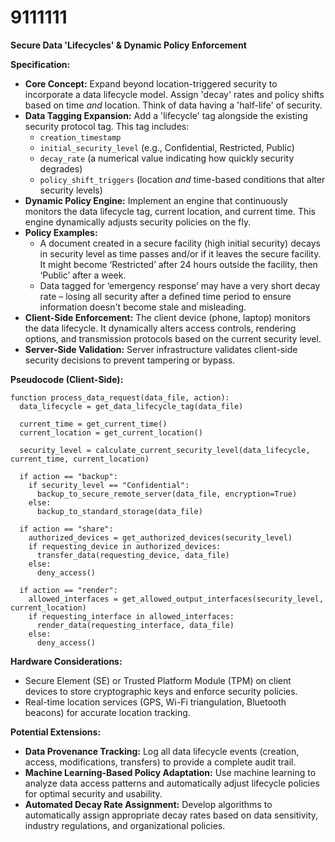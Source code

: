 # 9111111

**Secure Data 'Lifecycles' & Dynamic Policy Enforcement**

**Specification:**

*   **Core Concept:** Expand beyond location-triggered security to incorporate a data lifecycle model. Assign 'decay' rates and policy shifts based on time *and* location. Think of data having a 'half-life' of security.
*   **Data Tagging Expansion:** Add a 'lifecycle' tag alongside the existing security protocol tag. This tag includes:
    *   `creation_timestamp`
    *   `initial_security_level` (e.g., Confidential, Restricted, Public)
    *   `decay_rate` (a numerical value indicating how quickly security degrades)
    *   `policy_shift_triggers` (location *and* time-based conditions that alter security levels)
*   **Dynamic Policy Engine:** Implement an engine that continuously monitors the data lifecycle tag, current location, and current time. This engine dynamically adjusts security policies on the fly.
*   **Policy Examples:**
    *   A document created in a secure facility (high initial security) decays in security level as time passes and/or if it leaves the secure facility. It might become ‘Restricted’ after 24 hours outside the facility, then ‘Public’ after a week.
    *   Data tagged for ‘emergency response’ may have a very short decay rate – losing all security after a defined time period to ensure information doesn't become stale and misleading.
*   **Client-Side Enforcement:** The client device (phone, laptop) monitors the data lifecycle. It dynamically alters access controls, rendering options, and transmission protocols based on the current security level.
*   **Server-Side Validation:** Server infrastructure validates client-side security decisions to prevent tampering or bypass.

**Pseudocode (Client-Side):**

```
function process_data_request(data_file, action):
  data_lifecycle = get_data_lifecycle_tag(data_file)

  current_time = get_current_time()
  current_location = get_current_location()

  security_level = calculate_current_security_level(data_lifecycle, current_time, current_location)

  if action == "backup":
    if security_level == "Confidential":
      backup_to_secure_remote_server(data_file, encryption=True)
    else:
      backup_to_standard_storage(data_file)

  if action == "share":
    authorized_devices = get_authorized_devices(security_level)
    if requesting_device in authorized_devices:
      transfer_data(requesting_device, data_file)
    else:
      deny_access()

  if action == "render":
    allowed_interfaces = get_allowed_output_interfaces(security_level, current_location)
    if requesting_interface in allowed_interfaces:
      render_data(requesting_interface, data_file)
    else:
      deny_access()
```

**Hardware Considerations:**

*   Secure Element (SE) or Trusted Platform Module (TPM) on client devices to store cryptographic keys and enforce security policies.
*   Real-time location services (GPS, Wi-Fi triangulation, Bluetooth beacons) for accurate location tracking.

**Potential Extensions:**

*   **Data Provenance Tracking:**  Log all data lifecycle events (creation, access, modifications, transfers) to provide a complete audit trail.
*   **Machine Learning-Based Policy Adaptation:**  Use machine learning to analyze data access patterns and automatically adjust lifecycle policies for optimal security and usability.
*   **Automated Decay Rate Assignment:**  Develop algorithms to automatically assign appropriate decay rates based on data sensitivity, industry regulations, and organizational policies.